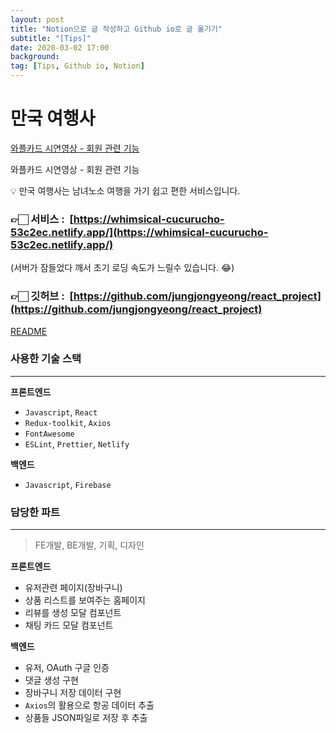 ```yaml
---
layout: post
title: "Notion으로 글 작성하고 Github io로 글 옮기기"
subtitle: "[Tips]"
date: 2020-03-02 17:00
background: 
tag: [Tips, Github io, Notion]
---
```


# 만국 여행사

[와플카드 시연영상 - 회원 관련 기능](https://www.youtube.com/watch?v=v_aQuT02gtQ)

와플카드 시연영상 - 회원 관련 기능

<aside>
💡 만국 여행사는 남녀노소 여행을 가기 쉽고 편한 서비스입니다.

</aside>

### 👉🏻 서비스 :  [https://whimsical-cucurucho-53c2ec.netlify.app/](https://whimsical-cucurucho-53c2ec.netlify.app/)

(서버가 잠들었다 깨서 초기 로딩 속도가 느릴수 있습니다. 😂)

### 👉🏻 깃허브 :  [https://github.com/jungjongyeong/react_project](https://github.com/jungjongyeong/react_project)

[README](https://www.notion.so/4fc827bb2fcd4e72b35d4196ea6faa4a)

### **사용한 기술 스택**

---

**프론트엔드**

- `Javascript`, `React`
- `Redux-toolkit`,  `Axios`
- `FontAwesome`
- `ESLint`, `Prettier`, `Netlify`

**백엔드**

- `Javascript`, `Firebase`

### 담당한 파트

---

> FE개발, BE개발, 기획, 디자인
> 

**프론트엔드**

- 유저관련 페이지(장바구니)
- 상품 리스트를 보여주는 홈페이지
- 리뷰를 생성 모달 컴포넌트
- 채팅 카드 모달 컴포넌트

**백엔드**

- 유저, OAuth 구글 인증
- 댓글 생성 구현
- 장바구니 저장 데이터 구현
- `Axios`의 활용으로 항공 데이터 추출
- 상품들 JSON파일로 저장 후 추출